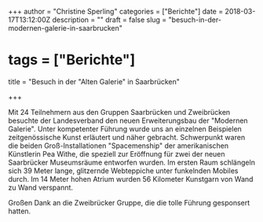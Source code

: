 +++
author = "Christine Sperling"
categories = ["Berichte"]
date = 2018-03-17T13:12:00Z
description = ""
draft = false
slug = "besuch-in-der-modernen-galerie-in-saarbrucken"
# tags = ["Berichte"]
title = "Besuch in der \"Alten Galerie\" in Saarbrücken"

+++


Mit 24 Teilnehmern aus den Gruppen Saarbrücken und Zweibrücken besuchte der Landesverband den neuen Erweiterungsbau der "Modernen Galerie". Unter kompetenter Führung wurde uns an einzelnen Beispielen zeitgenössische Kunst erläutert und näher gebracht. Schwerpunkt waren die beiden Groß-Installationen "Spacemenship" der amerikanischen Künstlerin Pea Withe, die speziell zur Eröffnung für zwei der neuen Saarbrücker Museumsräume entworfen wurden. Im ersten Raum schlängeln sich 39 Meter lange, glitzernde Webteppiche unter funkelnden Mobiles durch. Im 14 Meter hohen Atrium wurden 56 Kilometer Kunstgarn von Wand zu Wand verspannt.


Großen Dank an die Zweibrücker Gruppe, die die tolle Führung gesponsert hatten.
